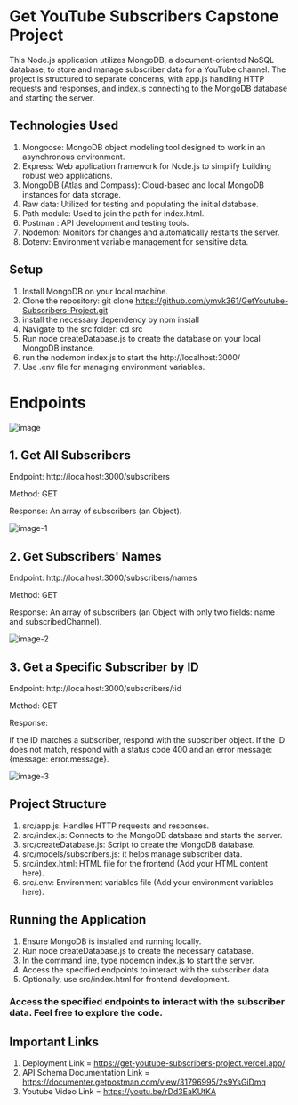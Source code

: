 # Get YouTube Subscribers Capstone Project
This Node.js application utilizes MongoDB, a document-oriented NoSQL database, to store and manage subscriber data for a YouTube channel. The project is structured to separate concerns, with app.js handling HTTP requests and responses, and index.js connecting to the MongoDB database and starting the server.

## Technologies Used
1. Mongoose: MongoDB object modeling tool designed to work in an asynchronous environment.
2. Express: Web application framework for Node.js to simplify building robust web applications.
3. MongoDB (Atlas and Compass): Cloud-based and local MongoDB instances for data storage.
4. Raw data: Utilized for testing and populating the initial database.
5. Path module: Used to join the path for index.html.
6. Postman : API development and testing tools.
7. Nodemon: Monitors for changes and automatically restarts the server.
8. Dotenv: Environment variable management for sensitive data.

## Setup
1. Install MongoDB on your local machine.
2. Clone the repository: git clone https://github.com/ymvk361/GetYoutube-Subscribers-Project.git
3. install the necessary dependency by npm install
4. Navigate to the src folder: cd src
5. Run node createDatabase.js to create the database on your local MongoDB instance.
6. run the nodemon index.js to start the http://localhost:3000/
7. Use .env file for managing environment variables.

# Endpoints

![image](https://github.com/ymvk361/GetYoutube-Subscribers-Project/assets/130222257/a7371a19-f197-4661-9ccf-1ce691eabad1)


## 1. Get All Subscribers
Endpoint: http://localhost:3000/subscribers

Method: GET

Response: An array of subscribers (an Object).

![image-1](https://github.com/ymvk361/GetYoutube-Subscribers-Project/assets/130222257/93c45766-2403-4bad-89f5-56aa3fdde1aa)

## 2. Get Subscribers' Names
Endpoint: http://localhost:3000/subscribers/names

Method: GET

Response: An array of subscribers (an Object with only two fields: name and subscribedChannel).

![image-2](https://github.com/ymvk361/GetYoutube-Subscribers-Project/assets/130222257/158ff2e3-6bba-4c11-b879-dbf498f497c0)

## 3. Get a Specific Subscriber by ID
Endpoint: http://localhost:3000/subscribers/:id

Method: GET

Response:

If the ID matches a subscriber, respond with the subscriber object.
If the ID does not match, respond with a status code 400 and an error message: {message: error.message}.

![image-3](https://github.com/ymvk361/GetYoutube-Subscribers-Project/assets/130222257/5924f45a-f5e0-4329-a49c-1d467d99fb4f)

## Project Structure
1. src/app.js: Handles HTTP requests and responses.
2. src/index.js: Connects to the MongoDB database and starts the server.
3. src/createDatabase.js: Script to create the MongoDB database.
4. src/models/subscribers.js: it helps manage subscriber data.
5. src/index.html: HTML file for the frontend (Add your HTML content here).
6. src/.env: Environment variables file (Add your environment variables here).

## Running the Application
1. Ensure MongoDB is installed and running locally.
2. Run node createDatabase.js to create the necessary database.
3. In the command line, type nodemon index.js to start the server.
4. Access the specified endpoints to interact with the subscriber data.
5. Optionally, use src/index.html for frontend development.

### Access the specified endpoints to interact with the subscriber data. Feel free to explore the code.

## Important Links
1. Deployment Link = https://get-youtube-subscribers-project.vercel.app/
2. API Schema Documentation Link = https://documenter.getpostman.com/view/31796995/2s9YsGiDmq
3. Youtube Video Link = https://youtu.be/rDd3EaKUtKA
